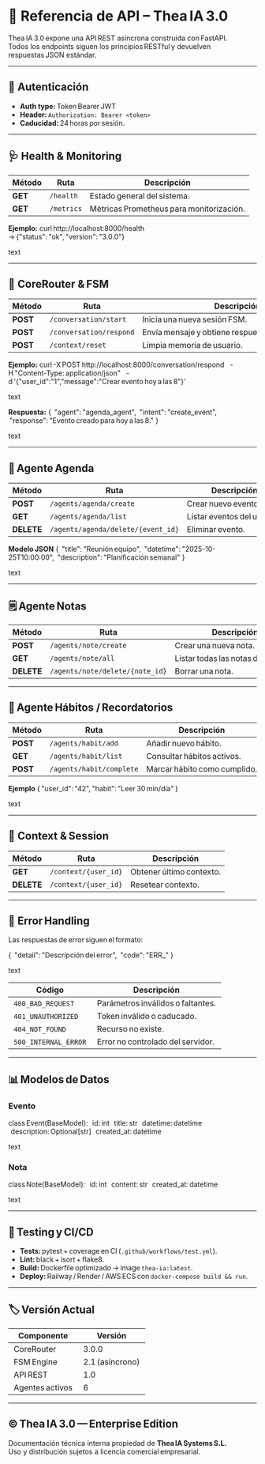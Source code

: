 # 📘 Referencia de API – Thea IA 3.0

Thea IA 3.0 expone una API REST asíncrona construida con FastAPI.  
Todos los endpoints siguen los principios RESTful y devuelven respuestas JSON estándar.

---

## 🔑 Autenticación

- **Auth type:** Token Bearer JWT  
- **Header:** `Authorization: Bearer <token>`  
- **Caducidad:** 24 horas por sesión.

---

## 🩺 Health & Monitoring

| Método | Ruta | Descripción |  
|--------|------|--------------|  
| **GET** | `/health` | Estado general del sistema. |  
| **GET** | `/metrics` | Métricas Prometheus para monitorización. |

**Ejemplo:**
curl http://localhost:8000/health
→ {"status": "ok", "version": "3.0.0"}

text

---

## 🧠 CoreRouter & FSM

| Método | Ruta | Descripción |  
|--------|------|--------------|  
| **POST** | `/conversation/start` | Inicia una nueva sesión FSM. |  
| **POST** | `/conversation/respond` | Envía mensaje y obtiene respuesta de agente activo. |  
| **POST** | `/context/reset` | Limpia memoria de usuario. |

**Ejemplo:**
curl -X POST http://localhost:8000/conversation/respond 
  -H "Content-Type: application/json" 
  -d '{"user_id":"1","message":"Crear evento hoy a las 8"}'

text

**Respuesta:**
{
 "agent": "agenda_agent",
 "intent": "create_event",
 "response": "Evento creado para hoy a las 8."
}

text

---

## 📅 Agente Agenda

| Método | Ruta | Descripción |
|--------|------|--------------|
| **POST** | `/agents/agenda/create` | Crear nuevo evento. |
| **GET** | `/agents/agenda/list` | Listar eventos del usuario. |
| **DELETE** | `/agents/agenda/delete/{event_id}` | Eliminar evento. |

**Modelo JSON**
{
 "title": "Reunión equipo",
 "datetime": "2025-10-25T10:00:00",
 "description": "Planificación semanal"
}

text

---

## 🗒️ Agente Notas

| Método | Ruta | Descripción |
|--------|------|--------------|
| **POST** | `/agents/note/create` | Crear una nueva nota. |
| **GET** | `/agents/note/all` | Listar todas las notas del usuario. |
| **DELETE** | `/agents/note/delete/{note_id}` | Borrar una nota. |

---

## 🌿 Agente Hábitos / Recordatorios

| Método | Ruta | Descripción |
|--------|------|--------------|
| **POST** | `/agents/habit/add` | Añadir nuevo hábito. |
| **GET** | `/agents/habit/list` | Consultar hábitos activos. |
| **POST** | `/agents/habit/complete` | Marcar hábito como cumplido. |

**Ejemplo**
{ "user_id": "42", "habit": "Leer 30 min/día" }

text

---

## 🧩 Context & Session

| Método | Ruta | Descripción |
|--------|------|--------------|
| **GET** | `/context/{user_id}` | Obtener último contexto. |
| **DELETE** | `/context/{user_id}` | Resetear contexto. |

---

## 🧱 Error Handling

Las respuestas de error siguen el formato:

{
 "detail": "Descripción del error",
 "code": "ERR_<tipo>"
}

text

| Código | Descripción |
|--------|--------------|
| `400_BAD_REQUEST` | Parámetros inválidos o faltantes. |
| `401_UNAUTHORIZED` | Token inválido o caducado. |
| `404_NOT_FOUND` | Recurso no existe. |
| `500_INTERNAL_ERROR` | Error no controlado del servidor. |

---

## 📊 Modelos de Datos

### Evento
class Event(BaseModel):
  id: int
  title: str
  datetime: datetime
  description: Optional[str]
  created_at: datetime

text

### Nota
class Note(BaseModel):
  id: int
  content: str
  created_at: datetime

text

---

## 🧪 Testing y CI/CD

- **Tests:** pytest + coverage en CI (`.github/workflows/test.yml`).  
- **Lint:** black + isort + flake8.  
- **Build:** Dockerfile optimizado → image `thea-ia:latest`.  
- **Deploy:** Railway / Render / AWS ECS con `docker-compose build && run`.  

---

## 🏷️ Versión Actual

| Componente | Versión |
|-------------|----------|
| CoreRouter | 3.0.0 |
| FSM Engine | 2.1 (asíncrono) |
| API REST | 1.0 |
| Agentes activos | 6 |

---

## © Thea IA 3.0 — Enterprise Edition

Documentación técnica interna propiedad de **Thea IA Systems S.L.**  
Uso y distribución sujetos a licencia comercial empresarial.
